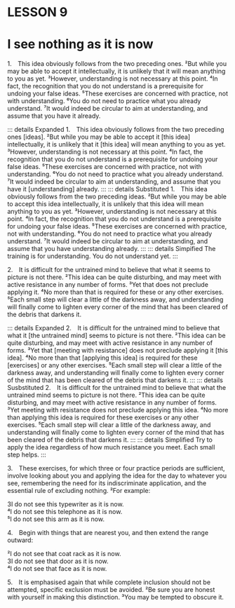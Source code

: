 # LESSON 9

# I see nothing as it is now

<a name=w-pi-9-1></a>1. This idea obviously follows from the two preceding ones. ²But while you may be able to accept it intellectually, it is unlikely that it will mean anything to you as yet. ³However, understanding is not necessary at this point. ⁴In fact, the recognition that you do not understand is a prerequisite for undoing your false ideas. ⁵These exercises are concerned with practice, not with understanding. ⁶You do not need to practice what you already understand. ⁷It would indeed be circular to aim at understanding, and assume that you have it already.


::: details Expanded
1. This idea obviously follows from the two preceding ones [ideas]. ²But while you may be able to accept it [this idea] intellectually, it is unlikely that it [this idea] will mean anything to you as yet. ³However, understanding is not necessary at this point. ⁴In fact, the recognition that you do not understand is a prerequisite for undoing your false ideas. ⁵These exercises are concerned with practice, not with understanding. ⁶You do not need to practice what you already understand. ⁷It would indeed be circular to aim at understanding, and assume that you have it [understanding] already.
:::
::: details Substituted
1. This idea obviously follows from the two preceding ideas. ²But while you may be able to accept this idea intellectually, it is unlikely that this idea will mean anything to you as yet. ³However, understanding is not necessary at this point. ⁴In fact, the recognition that you do not understand is a prerequisite for undoing your false ideas. ⁵These exercises are concerned with practice, not with understanding. ⁶You do not need to practice what you already understand. ⁷It would indeed be circular to aim at understanding, and assume that you have understanding already.
:::
::: details Simpified
The training is for understanding. You do not understand yet. 
:::



<a name=w-pi-9-2></a>2. It is difficult for the untrained mind to believe that what it seems to picture is not there. ²This idea can be quite disturbing, and may meet with active resistance in any number of forms. ³Yet that does not preclude applying it. ⁴No more than that is required for these or any other exercises. ⁵Each small step will clear a little of the darkness away, and understanding will finally come to lighten every corner of the mind that has been cleared of the debris that darkens it.


::: details Expanded
2. It is difficult for the untrained mind to believe that what it [the untrained mind] seems to picture is not there. ²This idea can be quite disturbing, and may meet with active resistance in any number of forms. ³Yet that [meeting with resistance] does not preclude applying it [this idea]. ⁴No more than that [applying this idea] is required for these [exercises] or any other exercises. ⁵Each small step will clear a little of the darkness away, and understanding will finally come to lighten every corner of the mind that has been cleared of the debris that darkens it.
:::
::: details Susbstituted
2. It is difficult for the untrained mind to believe that what the untrained mind seems to picture is not there. ²This idea can be quite disturbing, and may meet with active resistance in any number of forms. ³Yet meeting with resistance does not preclude applying this idea. ⁴No more than applying this idea is required for these exercises or any other exercises. ⁵Each small step will clear a little of the darkness away, and understanding will finally come to lighten every corner of the mind that has been cleared of the debris that darkens it.
:::
::: details Simplified
Try to apply the idea regardless of how much resistance you meet. Each small step helps.
:::


<a name=w-pi-9-3></a>3. These exercises, for which three or four practice periods are sufficient, involve looking about you and applying the idea for the day to whatever you see, remembering the need for its indiscriminate application, and the essential rule of excluding nothing. ²For example:

<div class="indented italic">

3I do not see this typewriter as it is now.  
⁴I do not see this telephone as it is now.  
⁵I do not see this arm as it is now.

</div>

<a name=w-pi-9-4></a>4. Begin with things that are nearest you, and then extend the range outward:

<div class="indented italic">

²I do not see that coat rack as it is now.  
3I do not see that door as it is now.  
⁴I do not see that face as it is now.

</div>

<a name=w-pi-9-5></a>5. It is emphasised again that while complete inclusion should not be attempted, specific exclusion must be avoided. ²Be sure you are honest with yourself in making this distinction. ³You may be tempted to obscure it.